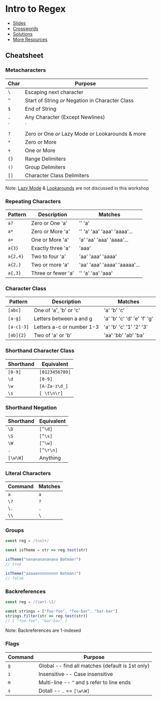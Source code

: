 # Intro to Regex

- [Slides](http://henrymarshall.github.io/regex-talk)
- [Crosswords](http://bit.ly/regex101-crossword)
- [Solutions](http://bit.ly/regex101-solutions)
- [More Resources](https://github.com/aloisdg/awesome-regex)

## Cheatsheet

### Metacharacters

| Char   | Purpose                                            |
| ------ | -------------------------------------------------- |
| `\`    | Escaping next character                            |
| `^`    | Start of String *or* Negation in Character Class   |
| `$`    | End of String                                      |
| `.`    | Any Character (Except Newlines)                    |
| `|`    | Alternation in Groups                              |
| `?`    | Zero or One *or* Lazy Mode *or* Lookarounds & more |
| `*`    | Zero or More                                       |
| `+`    | One or More                                        |
| `{}`   | Range Delimiters                                   |
| `()`   | Group Delimiters                                   |
| `[]`   | Character Class Delimiters                         |

Note: [Lazy Mode](https://www.rexegg.com/regex-quantifiers.html) & [Lookarounds](https://www.regular-expressions.info/lookaround.html) are not discussed in this workshop


### Repeating Characters

| Pattern    | Description              | Matches                      |
| ---------- | ------------------------ | ---------------------------- |
| `a?`       | Zero or One 'a'          | '' 'a'                       |
| `a*`       | Zero or More 'a'         | '' 'a' 'aa' 'aaa' 'aaaa'...  |
| `a+`       | One or More 'a'          | 'a' 'aa' 'aaa' 'aaaa'...     |
| `a{3}`     | Exactly three 'a'        | 'aaa'                        |
| `a{2,4}`   | Two to four 'a'          | 'aa' 'aaa' 'aaaa'            |
| `a{2,}`    | Two or more 'a'          | 'aa' 'aaa' 'aaaa' 'aaaaa'... |
| `a{,3}`    | Three or fewer 'a'       | '' 'a' 'aa' 'aaa'            |


### Character Class

| Pattern    | Description               | Matches                      |
| ---------- | ------------------------- | ---------------------------- |
| `[abc]`    | One of 'a', 'b' or 'c'    | 'a' 'b' 'c'                  |
| `[a-g]`    | Letters between a and g   | 'a' 'b' 'c' 'd' 'e' 'f' 'g'  |
| `[a-c1-3]` | Letters a-c or number 1-3 | 'a' 'b' 'c' '1' '2' '3'      |
| `[ab]{2}`  | Two of 'a' or 'b'         | 'aa' 'bb' 'ab' 'ba'          |


### Shorthand Character Class

| Shorthand | Equivalent      |
| --------- | --------------- |
| `[0-9]`   | `[0123456789]`  |
| `\d`      | `[0-9]`         |
| `\w`      | `[A-Za-z\d_]`   |
| `\s`      | `[ \t\n\r]`     |


### Shorthand Negation

| Shorthand | Equivalent |
| --------- | ---------- |
| `\D`      | `[^\d]`    |
| `\S`      | `[^\s]`    |
| `\W`      | `[^\w]`    |
| `.`       | `[^\r\n]`  |
| `[\w\W]`  | Anything   |


### Literal Characters

| Command | Matches |
| ------- | ------- |
| `a`     | `a`     |
| `\?`    | `?`     |
| `\.`    | `.`     |
| `\\`    | `\`     |


### Groups

```javascript
const reg = /(na)+/

const isTheme = str => reg.test(str)

isTheme("nanananananana Batman!")
// true

isTheme("aaaaannnnnnnnn Batman!")
// false
```

### Backreferences

```javascript
const reg = /(\w+)-\1/

const strings = ["foo-foo", "foo-bar", "bar-bar"]
strings.filter(str => reg.test(str))
// [ "foo-foo", "bar-bar" ]
```

Note: Backreferences are 1-indexed


### Flags

| Command | Purpose                                          |
| ------- | ------------------------------------------------ |
| `g`     | Global -- find all matches (default is 1st only) |
| `i`     | Insensitive -- Case insensitive                  |
| `m`     | Multi-line -- `^` and `$` refer to line ends     |
| `s`     | Dotall -- `.` == `[\w\W]`                        |